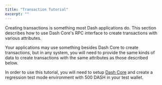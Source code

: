 ```yaml
---
title: "Transaction Tutorial"
excerpt: ""
---
```

Creating transactions is something most Dash applications do. This section describes how to use Dash Core's RPC interface to create transactions with various attributes.

Your applications may use something besides Dash Core to create transactions, but in any system, you will need to provide the same kinds of data to create transactions with the same attributes as those described below.

In order to use this tutorial, you will need to setup [Dash Core](https://www.dash.org/wallets/#wallets) and create a regression test mode environment with 500 DASH in your test wallet.